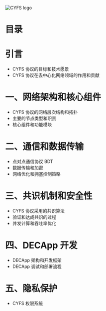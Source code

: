 ![CYFS logo](https://github.com/buckyos/CYFS/blob/main/doc/logos/CYFS_logo.png)

# 目录

# 引言

-   CYFS 协议的目标和技术愿景
-   CYFS 协议在去中心化网络领域的作用和贡献

# 一、网络架构和核心组件

-   CYFS 协议的网络层次结构和拓扑
-   主要的节点类型和职责
-   核心组件和功能模块

# 二、通信和数据传输

-   点对点通信协议 BDT
-   数据传输和加密
-   网络优化和拥塞控制策略

# 三、共识机制和安全性

-   CYFS 协议采用的共识算法
-   验证和达成共识的过程
-   并发计算和吞吐率优化

# 四、DECApp 开发

-   DECApp 架构和开发框架
-   DECApp 调试和部署流程

# 五、隐私保护

-   CYFS 权限系统
